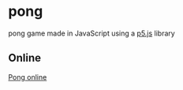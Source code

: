 # pong

pong game made in JavaScript using a <a href="https://p5js.org/">p5.js</a> library

## Online

<a href="https://editor.p5js.org/magno/sketches">Pong online</a>
